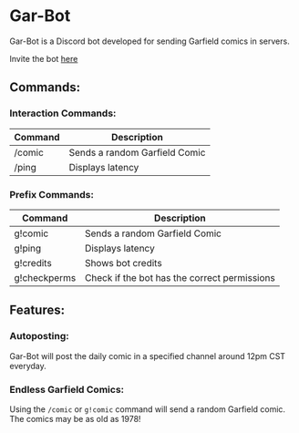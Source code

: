 # Gar-Bot
Gar-Bot is a Discord bot developed for sending Garfield comics in servers.

Invite the bot [here](https://discord.com/api/oauth2/authorize?client_id=971461458854572062&permissions=139586825280&scope=bot%20applications.commands)
  
## Commands:
### Interaction Commands:
| Command  | Description |
| ------------- | ------------- |
| /comic  | Sends a random Garfield Comic  |
| /ping  | Displays latency  |

### Prefix Commands:
| Command  | Description |
| ------------- | ------------- |
| g!comic  | Sends a random Garfield Comic  |
| g!ping  | Displays latency  |
| g!credits | Shows bot credits |
| g!checkperms | Check if the bot has the correct permissions |

## Features:
### Autoposting: 
Gar-Bot will post the daily comic in a specified channel around 12pm CST everyday.

### Endless Garfield Comics:
Using the `/comic` or `g!comic` command will send a random Garfield comic. The comics may be as old as 1978!

